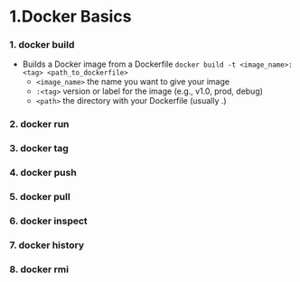 # 1.Docker Basics

### 1. docker build
 - Builds a Docker image from a Dockerfile
    ```docker build -t <image_name>:<tag> <path_to_dockerfile>```
   - `<image_name>` the name you want to give your image
   - `:<tag>` version or label for the image (e.g., v1.0, prod, debug)
   - `<path>`  the directory with your Dockerfile (usually .)

### 2. docker run
### 3. docker tag
### 4. docker push
### 5. docker pull
### 6. docker inspect
### 7. docker history
### 8. docker rmi
